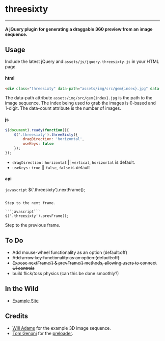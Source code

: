# threesixty

---

#### A jQuery plugin for generating a draggable 360 preview from an image sequence.

## Usage

Include the latest jQuery and `assets/js/jquery.threesixty.js` in your HTML page.

#### html

```html
<div class="threesixty" data-path="assets/img/src/gem{index}.jpg" data-count="61"></div>
```

The data-path attribute `assets/img/src/gem{index}.jpg` is the path to the image sequence.  The index being used to grab the images is 0-based and 1-digit.  The data-count attribute is the number of images.

#### js

```javascript
$(document).ready(function(){
    $('.threesixty').threeSixty({
        dragDirection: 'horizontal',
        useKeys: false
    });
});
```

* `dragDirection` : `horizontal` || `vertical`, `horizontal` is default.
* `useKeys` : `true` || `false`, `false` is default

#### api

```javascript```
$('.threesixty').nextFrame();
````

Step to the next frame.

```javascript```
$('.threesixty').prevFrame();
````

Step to the previous frame.

## To Do

* Add mouse-wheel functionality as an option (default:off)
* ~~Add arrow key functionality as an option (default:off)~~
* ~~Expose nextFrame() & prevFrame() methods, allowing users to connect UI controls~~
* build flick/toss physics (can this be done smoothly?)


## In the Wild

* [Example Site](http://nick-jonas.github.com/threesixtyjs)


## Credits

* [Will Adams](https://github.com/willistherage) for the example 3D image sequence.
* [Tom Genoni](https://github.com/tomgenoni) for the [preloader](https://github.com/tomgenoni/ouroboros).
